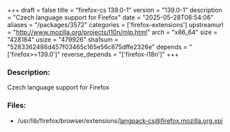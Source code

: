 +++
draft = false
title = "firefox-cs 139.0-1"
version = "139.0-1"
description = "Czech language support for Firefox"
date = "2025-05-28T08:54:06"
aliases = "/packages/3572"
categories = ['firefox-extensions']
upstreamurl = "http://www.mozilla.org/projects/l10n/mlp.html"
arch = "x86_64"
size = "428184"
usize = "479926"
sha1sum = "5283362486d457f03465c165e56c875dffe2326e"
depends = "['firefox>=139.0']"
reverse_depends = "['firefox-i18n']"
+++
### Description: 
Czech language support for Firefox

### Files: 
* /usr/lib/firefox/browser/extensions/langpack-cs@firefox.mozilla.org.xpi
